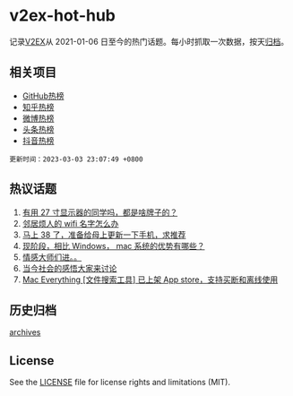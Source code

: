 # v2ex-hot-hub

 记录[V2EX](https://www.v2ex.com/)从 2021-01-06 日至今的热门话题。每小时抓取一次数据，按天[归档](archives)。
 
 ## 相关项目

- [GitHub热榜](https://github.com/lonnyzhang423/github-hot-hub)
- [知乎热榜](https://github.com/lonnyzhang423/zhihu-hot-hub)
- [微博热榜](https://github.com/lonnyzhang423/weibo-hot-hub)
- [头条热榜](https://github.com/lonnyzhang423/toutiao-hot-hub)
- [抖音热榜](https://github.com/lonnyzhang423/douyin-hot-hub)


 `更新时间：2023-03-03 23:07:49 +0800`

## 热议话题

1. [有用 27 寸显示器的同学吗，都是啥牌子的？](https://www.v2ex.com/t/920719)
1. [邻居烦人的 wifi 名字怎么办](https://www.v2ex.com/t/920715)
1. [马上 38 了，准备给母上更新一下手机，求推荐](https://www.v2ex.com/t/920702)
1. [现阶段，相比 Windows， mac 系统的优势有哪些？](https://www.v2ex.com/t/920796)
1. [情感大师们进。。](https://www.v2ex.com/t/920725)
1. [当今社会的感悟大家来讨论](https://www.v2ex.com/t/920670)
1. [Mac Everything [文件搜索工具] 已上架 App store，支持买断和离线使用](https://www.v2ex.com/t/920712)

## 历史归档

[archives](archives)

## License

See the [LICENSE](LICENSE) file for license rights and limitations (MIT).
